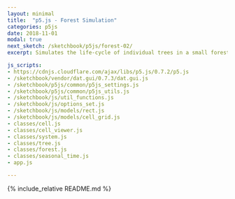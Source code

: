 ```yaml
---
layout: minimal
title:  "p5.js - Forest Simulation"
categories: p5js
date: 2018-11-01
modal: true
next_sketch: /sketchbook/p5js/forest-02/
excerpt: Simulates the life-cycle of individual trees in a small forest, as they compete over resources.

js_scripts:
- https://cdnjs.cloudflare.com/ajax/libs/p5.js/0.7.2/p5.js
- /sketchbook/vendor/dat.gui/0.7.3/dat.gui.js
- /sketchbook/p5js/common/p5js_settings.js
- /sketchbook/p5js/common/p5js_utils.js
- /sketchbook/js/util_functions.js
- /sketchbook/js/options_set.js
- /sketchbook/js/models/rect.js
- /sketchbook/js/models/cell_grid.js
- classes/cell.js
- classes/cell_viewer.js
- classes/system.js
- classes/tree.js
- classes/forest.js
- classes/seasonal_time.js
- app.js

---
```


{% include_relative README.md %}

